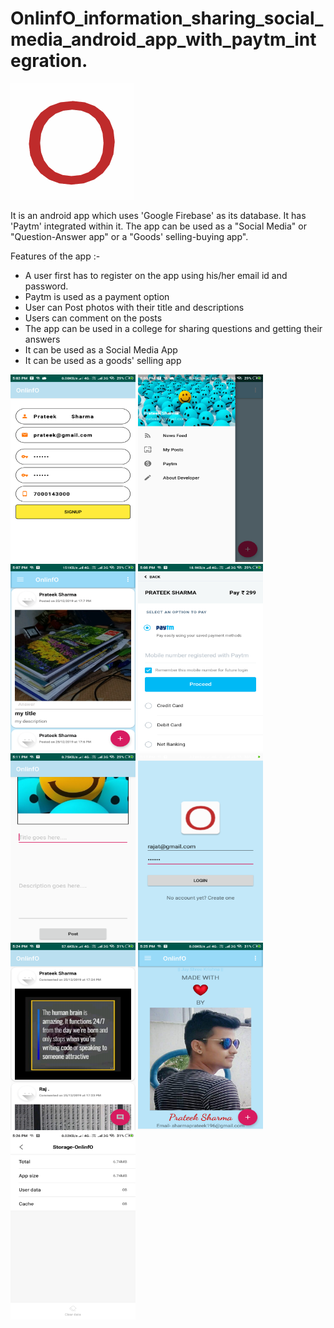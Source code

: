# OnlinfO_information_sharing_social_media_android_app_with_paytm_integration.
![](images/ic_launcher.png)

It is an android app which uses 'Google Firebase' as its database. It has 'Paytm' integrated within it. The app can be used as a "Social Media" or "Question-Answer app" or a "Goods' selling-buying app".

Features of the app :-
* A user first has to register on the app using his/her email id and password.
* Paytm is used as a payment option
* User can Post photos with their title and descriptions
* Users can comment on the posts
* The app can be used in a college for sharing questions and getting their answers
* It can be used as a Social Media App 
* It can be used as a goods' selling app

<img src="images/sc1.png" width="200" height="300">     <img src="images/sc2.png" width="200" height="300">     <img src="images/sc3.png" width="200" height="300">     <img src="images/sc4.png" width="200" height="300">     <img src="images/sc5.png" width="200" height="300">     <img src="images/sc6.png" width="200" height="300">     <img src="images/sc7.png" width="200" height="300">     <img src="images/sc8.png" width="200" height="300">     <img src="images/sc9.png" width="200" height="300">
